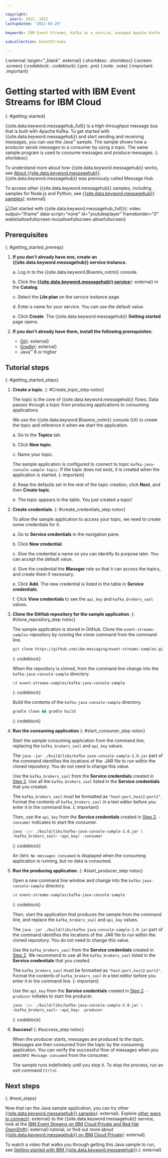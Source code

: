 ```yaml
---

copyright:
  years: 2015, 2022
lastupdated: "2022-04-29"

keywords: IBM Event Streams, Kafka as a service, managed Apache Kafka

subcollection: EventStreams

---
```


{:external: target="_blank" .external}
{:shortdesc: .shortdesc}
{:screen: .screen}
{:codeblock: .codeblock}
{:pre: .pre}
{:note: .note}
{:important: .important}

# Getting started with IBM Event Streams for IBM Cloud
{: #getting-started}

{{site.data.keyword.messagehub_full}} is a high-throughput message bus that is built with Apache Kafka. To get started with {{site.data.keyword.messagehub}} and start sending and receiving messages, you can use the Java™ sample. The sample shows how a producer sends messages to a consumer by using a topic. The same sample program is used to consume messages and produce messages.
{: shortdesc}

To understand more about how {{site.data.keyword.messagehub}} works, see [About {{site.data.keyword.messagehub}}](/docs/EventStreams?topic=EventStreams-about). {{site.data.keyword.messagehub}} was previously called Message Hub.

To access other {{site.data.keyword.messagehub}} samples, including samples for Node.js and Python, see [{{site.data.keyword.messagehub}} samples](https://github.com/ibm-messaging/event-streams-samples){: external}.

![Get started with {{site.data.keyword.messagehub_full}}](https://video.ibm.com/embed/channel/23952663/video/event-streams-intro){: video output="iframe" data-script="none" id="youtubeplayer" frameborder="0" webkitallowfullscreen mozallowfullscreen allowfullscreen}

## Prerequisites
{: #getting_started_prereqs}

1. **If you don't already have one, create an {{site.data.keyword.messagehub}} service instance.**

   a. Log in to the {{site.data.keyword.Bluemix_notm}} console.
  
   b. Click the [**{{site.data.keyword.messagehub}} service**](https://cloud.ibm.com/catalog/event-streams){: external} in the **Catalog**.
  
   c. Select the **Lite plan** on the service instance page.
  
   d. Enter a name for your service. You can use the default value.
  
   e. Click **Create**. The {{site.data.keyword.messagehub}} **Getting started** page opens. 

2. **If you don't already have them, install the following prerequisites:**
	
	* [Git](https://git-scm.com/){: external}
	* [Gradle](https://gradle.org/){: external}
	* Java™  8 or higher 

## Tutorial steps
{: #getting_started_steps}

1. **Create a topic**. {: #Create_topic_step notoc}

   The topic is the core of {{site.data.keyword.messagehub}} flows. Data passes through a topic from producing applications to consuming applications. 

   We use the {{site.data.keyword.Bluemix_notm}} console (UI) to create the topic and reference it when we start the application.

      a. Go to the **Topics** tab.
  
      b. Click **New topic**.
  
      c. Name your topic.
  
     The sample application is configured to connect to topic `kafka-java-console-sample-topic`. If the topic does not exist, it is created when the application is started. 
     {: important}

      d. Keep the defaults set in the rest of the topic creation, click **Next**, and then **Create topic**.

      e. The topic appears in the table. You just created a topic!
  
2. **Create credentials**. {: #create_credentials_step notoc}

    To allow the sample application to access your topic, we need to create some credentials for it. 

     a. Go to **Service credentials** in the navigation pane.
  
     b. Click **New credential**.
  
     c. Give the credential a name so you can identify its purpose later. You can accept the default value.
  
     d. Give the credential the **Manager** role so that it can access the topics, and create them if necessary. 
  
     e. Click **Add**. The new credential is listed in the table in **Service credentials**.
  
     f. Click **View credentials** to see the `api_key` and `kafka_brokers_sasl` values.

3. **Clone the GitHub repository for the sample application**. {: #clone_repository_step notoc}

   The sample application is stored in GitHub. Clone the `event-streams-samples` repository by running the clone command from the command line. 

   ```bash
   git clone https://github.com/ibm-messaging/event-streams-samples.git
   ```
   {: codeblock}

 
   When the repository is cloned, from the command line change into the `kafka-java-console-sample` directory.

   ```bash
   cd event-streams-samples/kafka-java-console-sample
   ```
   {: codeblock}
   

   Build the contents of the `kafka-java-console-sample` directory.

   ```bash
   gradle clean && gradle build
   ```
   {: codeblock}

4. **Run the consuming application** {: #start_consumer_step notoc}
   
   Start the sample consuming application from the command line, replacing the `kafka_brokers_sasl` and `api_key` values. 

   The `java -jar ./build/libs/kafka-java-console-sample-2.0.jar` part of the command identifies the locations of the .JAR file to run within the cloned repository. You do not need to change this value. 
   
   Use the `kafka_brokers_sasl` from the **Service credentials** created in [Step 2](/docs/EventStreams?topic=EventStreams-getting_started#create_credentials_step). 
   Use all the `kafka_brokers_sasl` listed in the **Service credentials** that you created.

   The `kafka_brokers_sasl` must be formatted as `"host:port,host2:port2"`. 
   Format the contents of `kafka_brokers_sasl` in a text editor before you enter it in the command line.
   {: important}

   Then, use the `api_key` from the **Service credentials** created in [Step 2](/docs/EventStreams?topic=EventStreams-getting_started#create_credentials_step). `-consumer` indicates to start the consumer. 

   ```bash
   java -jar ./build/libs/kafka-java-console-sample-2.0.jar \
   <kafka_brokers_sasl> <api_key> -consumer
   ```
   {: codeblock}

   An `INFO No messages consumed` is displayed when the consuming application is running, but no data is consumed. 

5. **Run the producing application**. {: #start_producer_step notoc}

   Open a new command line window and change into the `kafka-java-console-sample` directory.

   ```bash
   cd event-streams-samples/kafka-java-console-sample
   ```
   {: codeblock}
   
   Then, start the application that produces the sample from the command line, and replace the `kafka_brokers_sasl` and `api_key` values. 

   The `java -jar ./build/libs/kafka-java-console-sample-2.0.jar` part of the command identifies the locations of the .JAR file to run within the cloned repository. You do not need to change this value. 

   Use the `kafka_brokers_sasl` from the **Service credentials** created in [Step 2](/docs/EventStreams?topic=EventStreams-getting_started#create_credentials_step). We recommend to use all the `kafka_brokers_sasl` listed in the **Service credentials** that you created.

   The `kafka_brokers_sasl` must be formatted as `"host:port,host2:port2"`. 
   Format the contents of `kafka_brokers_sasl` in a text editor before you enter it in the command line.
   {: important}

   Use the `api_key` from the **Service credentials** created in [Step 2](/docs/EventStreams?topic=EventStreams-getting_started#create_credentials_step). `-producer` initiates to start the producer. 

   ```bash
   java -jar ./build/libs/kafka-java-console-sample-2.0.jar \
   <kafka_brokers_sasl> <api_key> -producer
   ```
   {: codeblock}

6. **Success!** {: #success_step notoc}

   When the producer starts, messages are produced to the topic. Messages are then consumed from the topic by the consuming application.
   You can verify the successful flow of messages when you see`INFO Message consumed` from the consumer. 

   The sample runs indefinitely until you stop it. To stop the process, run an exit command `Ctrl+C`.

## Next steps
{: #next_steps}

Now that ran the Java sample application, you can try other [{{site.data.keyword.messagehub}} samples](https://github.com/ibm-messaging/event-streams-samples){: external}. Explore [other ways to connect](/docs/EventStreams?topic=EventStreams-kafka_connect){: external} to the {{site.data.keyword.messagehub}} service, look at the [IBM Event Streams on IBM Cloud Private and Red Hat OpenShift](https://www.ibm.com/cloud/garage/dte/tutorial/ibm-event-streams-tutorial-part-1){: external} tutorial, or find out more about 
[{{site.data.keyword.messagehub}} on IBM Cloud Private](https://ibm.github.io/event-streams/){: external}.

To watch a video that walks you through getting this Java sample to run, see [Getting started with IBM {{site.data.keyword.messagehub}}](https://www.youtube.com/watch?v=XyNy7TcfJOc).{: external}
